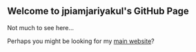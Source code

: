 ## Welcome to jpiamjariyakul's GitHub Page

Not much to see here...

Perhaps you might be looking for my [main website](http://jaypiamjariyakul.github.io/website/)?
